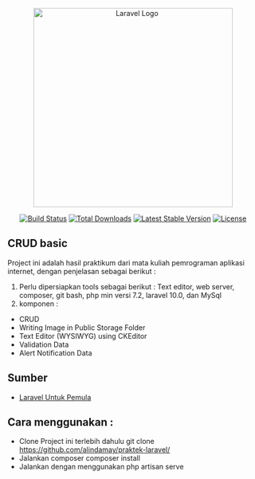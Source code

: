 <p align="center"><a href="https://laravel.com" target="_blank"><img src="https://raw.githubusercontent.com/laravel/art/master/logo-lockup/5%20SVG/2%20CMYK/1%20Full%20Color/laravel-logolockup-cmyk-red.svg" width="400" alt="Laravel Logo"></a></p>

<p align="center">
<a href="https://github.com/laravel/framework/actions"><img src="https://github.com/laravel/framework/workflows/tests/badge.svg" alt="Build Status"></a>
<a href="https://packagist.org/packages/laravel/framework"><img src="https://img.shields.io/packagist/dt/laravel/framework" alt="Total Downloads"></a>
<a href="https://packagist.org/packages/laravel/framework"><img src="https://img.shields.io/packagist/v/laravel/framework" alt="Latest Stable Version"></a>
<a href="https://packagist.org/packages/laravel/framework"><img src="https://img.shields.io/packagist/l/laravel/framework" alt="License"></a>
</p>

## CRUD basic

Project ini adalah hasil praktikum dari mata kuliah pemrograman aplikasi internet, dengan penjelasan sebagai berikut : 
1. Perlu dipersiapkan tools sebagai berikut : Text editor, web server, composer, git bash, php min versi 7.2, laravel 10.0, dan MySql
2. komponen : 
- CRUD
- Writing Image in Public Storage Folder
- Text Editor (WYSIWYG) using CKEditor
- Validation Data
- Alert Notification Data

## Sumber

- [Laravel Untuk Pemula](https://santrikoding.com/account/my-courses/laravel-untuk-pemula)


## Cara menggunakan : 

- Clone Project ini terlebih dahulu
  git clone https://github.com/alindamay/praktek-laravel/
- Jalankan composer
  composer install
- Jalankan dengan menggunakan
  php artisan serve

